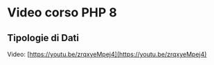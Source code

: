 # Video corso PHP 8

## Tipologie di Dati

Video: [https://youtu.be/zrqxyeMpej4](https://youtu.be/zrqxyeMpej4)
